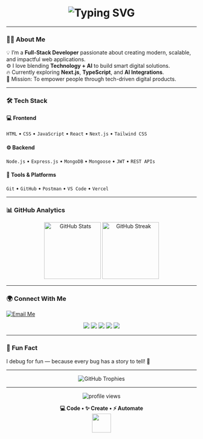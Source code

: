 <!-- Animated Header -->
<h1 align="center">
  <img src="https://readme-typing-svg.demolab.com?font=Fira+Code&size=28&pause=1000&color=36BCF7&center=true&vCenter=true&width=550&lines=Hey+%F0%9F%91%8B%2C+I'm+Sahil+Shaikh!;Full-Stack+Developer+%7C+Tech+%26+AI+Enthusiast;Code.+Create.+Automate." alt="Typing SVG" />
</h1>

---

### 👨‍💻 About Me  
💡 I’m a **Full-Stack Developer** passionate about creating modern, scalable, and impactful web applications.  
⚙️ I love blending **Technology + AI** to build smart digital solutions.  
🔥 Currently exploring **Next.js**, **TypeScript**, and **AI Integrations**.  
🚀 Mission: To empower people through tech-driven digital products.  

---

### 🛠️ Tech Stack  

#### 💻 Frontend  
`HTML` • `CSS` • `JavaScript` • `React` • `Next.js` • `Tailwind CSS`  

#### ⚙️ Backend  
`Node.js` • `Express.js` • `MongoDB` • `Mongoose` • `JWT` • `REST APIs`  

#### 🧰 Tools & Platforms  
`Git` • `GitHub` • `Postman` • `VS Code` • `Vercel`  

---

### 📊 GitHub Analytics  

<p align="center">
  <img src="https://github-readme-stats.vercel.app/api?username=SahilShaikh&show_icons=true&theme=tokyonight&hide_border=true" height="150" alt="GitHub Stats" />
  <img src="https://github-readme-streak-stats.herokuapp.com/?user=SahilShaikh&theme=tokyonight&hide_border=true" height="150" alt="GitHub Streak" />
</p>

---

### 🌍 Connect With Me  

[![Email Me](https://img.shields.io/badge/Email%20Me-D14836?style=for-the-badge&logo=gmail&logoColor=white)](mailto:hello.sahilshaikh@gmail.com)

<p align="center">
  <a href="#" target="_blank"><img src="https://img.shields.io/badge/Portfolio-%230A66C2.svg?style=for-the-badge&logo=react&logoColor=white"/></a>
  <a href="https://www.youtube.com/@SahilShaikhAi" target="_blank"><img src="https://img.shields.io/badge/YouTube-%23FF0000.svg?style=for-the-badge&logo=youtube&logoColor=white"/></a>
  <a href="https://www.linkedin.com/in/sahilshaikhhere/" target="_blank"><img src="https://img.shields.io/badge/LinkedIn-%230A66C2.svg?style=for-the-badge&logo=linkedin&logoColor=white"/></a>
  <a href="https://x.com/SahilShaikhhere" target="_blank"><img src="https://img.shields.io/badge/Twitter-%231DA1F2.svg?style=for-the-badge&logo=x&logoColor=white"/></a>
  <a href="https://www.instagram.com/sahilshaikh.ai/" target="_blank"><img src="https://img.shields.io/badge/Instagram-%23E4405F.svg?style=for-the-badge&logo=instagram&logoColor=white"/></a>
</p>

---

### 🧠 Fun Fact  
I debug for fun — because every bug has a story to tell! 🐞  

---

<p align="center">
  <img src="https://github-profile-trophy.vercel.app/?username=SahilShaikh&theme=tokyonight&no-frame=true&row=1&column=7" alt="GitHub Trophies" />
</p>

---

<p align="center">
  <img src="https://komarev.com/ghpvc/?username=SahilShaikh&label=Profile+Views&color=1DA1F2&style=for-the-badge" alt="profile views" />
</p>

<p align="center">
  <b>💻 Code • ✨ Create • ⚡ Automate</b> </br>
  <img src="https://media.giphy.com/media/WUlplcMpOCEmTGBtBW/giphy.gif" width="50">
</p>
